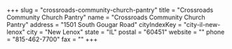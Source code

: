 +++
slug = "crossroads-community-church-pantry"
title = "Crossroads Community Church Pantry"
name = "Crossroads Community Church Pantry"
address = "1501 South Gougar Road"
cityIndexKey = "city-il-new-lenox"
city = "New Lenox"
state = "IL"
postal = "60451"
website = ""
phone = "815-462-7700"
fax = ""
+++
